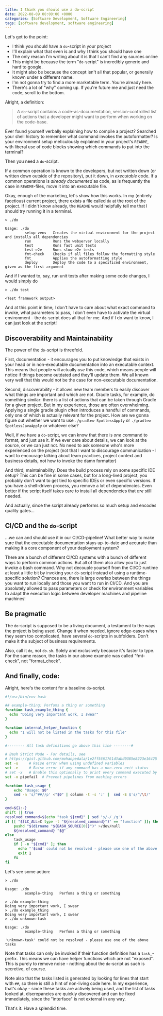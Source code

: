 ```yaml
---
title: I think you should use a do-script
date: 2022-08-09 00:00:00 +0000
categories: [Software Development, Software Engineering]
tags: [software development, software engineering]
---
```


Let's get to the point:

- I think you should have a `do`-script in your project
- I'll explain what that even is and why I think you should have one
- The only reason I'm writing about it is that I can't find any sources online
- This might be because the term "`do`-script" is incredibly generic and hard to google.
- It might also be because the concept isn't all that popular, or generally known under a different name.
- I'm not gonna try to find a more marketable term. You're already here.
- There's a lot of "why" coming up. If you're future me and just need the code, scroll to the bottom.

Alright, a definition:

> A `do`-script contains a code-as-documentation, version-controlled list of actions that a developer might want to perform when working on the code-base.

Ever found yourself verbally explaining how to compile a project? Searched your shell history to remember what command invokes the autoformatter? Is your environment setup meticulously explained in your project's `README`, with liberal use of code blocks showing which commands to put into the terminal?

Then you need a `do`-script.

If a common operation is known to the developers, but not written down (or written down outside of the repository), put it down, in _executable_ code. If a common operations is _already documented_ as code, as is frequently the case in `README`-files, move it into an executable file.

Okay, enough of the marketing, let's show how this works. In my (entirely facetious) current project, there exists a file called `do` at the root of the project. If I didn't know already, the `README` would helpfully tell me that I should try running it in a terminal.

```
> ./do

Usage: ./do
         setup-venv   Creates the virtual environment for the project and installs all dependencies
         run          Runs the webserver locally
         test         Runs fast unit tests
         test-e2e     Runs slow e2e tests  
         fmt-check    Checks if all files follow the formatting style
         fmt          Applies the autoformatting style
         deploy       Deploy the code to a specificed environment, given as the first argument
```

And if I wanted to, say, run unit tests after making some code changes, I would simply do

```
> ./do test

<Test framework output>
```

And at this point in time, I don't have to care about what exact command to invoke, what parameters to pass, I don't even have to activate the virtual environment - the `do`-script does all that for me. And if I do want to know, I can just look at the script!


## Discoverability and Maintainability

The power of the `do`-script is threefold.

First, documentation - it encourages you to put knowledge that exists in your head or in non-executable documentation into an executable context.
This means that people will actually _use_ this code, which means people will notice if things become outdated and they'll update them.
We all known very well that this would not be the case for non-executable documentation.

Second, discoverability - it allows new team members to easily discover what things are important and which are not. Gradle tasks, for example, do something similar: there is a list of actions that can be taken through Gradle for a given project. But in my experience, those are often overwhelming. Applying a single gradle plugin often introduces a handful of commands, only one of which is actually relevant for the project. How are we gonna figure out whether we want to use `./gradlew SpotlessApply` or `./gradlew SpotlessJavaApply` or whatever else?

Well, if we have a `do`-script, we can know that there is _one_ command to format, and just use it. If we ever care about details, we can look at the source, or we can just not. No need to ask someone who's more experienced on the project (not that I want to discourage communication - I want to encourage talking about team practices, project context and business details, not how to invoke the damn formatter)

And third, maintainability. Does the build process rely on some specific IDE setup? This can be fine in some cases, but for a long-lived project, you probably don't want to get tied to specific IDEs or even specific versions. If you have a shell-driven process, you remove a lot of dependencies. Even better if the script itself takes care to install all dependencies that _are_ still needed.

And actually, since the script already performs so much setup and encodes quality gates...

## CI/CD and the `do`-script

...we can and should use it in our CI/CD-pipeline! What better way to make sure that the executable documentation stays up-to-date and accurate than making it a core component of your deployment system?

There are a bunch of different CI/CD systems with a bunch of different ways to perform common actions. But all of them also allow you to just invoke a bash command. Why not decouple yourself from the CI/CD runtime at least a little bit by invoking your `do`-script instead of using a runtime-specific solution? Chances are, there is large overlap between the things you want to run locally and those you want to run in CI/CD. And you are absolutely allowed to pass parameters or check for environment variables to adapt the execution logic between developer machines and pipeline machines!


## Be pragmatic

The `do`-script is supposed to be a living document, a testament to the ways the project is being used. Change it when needed, ignore edge-cases when they seem too complicated, have several `do`-scripts in subfolders. Don't make it the subject of business requirements.

Also, call it `do`, not `do.sh`. Solely and exclusively because it's faster to type. For the same reason, the tasks in our above example was called "fmt-check", not "format_check".


## And finally, code:

Alright, here's the content for a baseline `do`-script.

```bash
#!/usr/bin/env bash

## example-thing: Perfoms a thing or something
function task_example_thing {
  echo "Doing very important work, I swear"
}

function internal_helper_function {
  echo "I will not be listed in the tasks for this file"
}

#-------- All task definitions go above this line --------#

# Bash Strict Mode - For details, see
# https://gist.github.com/mohanpedala/1e2ff5661761d3abd0385e8223e16425
set -u     # Raise error when using undefined variables
set -e     # Raise error if any command has a non-zero exit status
# set -x   # Enable this optionally to print every command executed by bash
set -o pipefail  # Prevent pipelines from masking errors

function task_usage {
    echo "Usage: $0"
    sed -n 's/^##//p' <"$0" | column -t -s ':' |  sed -E $'s/^/\t/'
}

cmd=${1:-}
shift || true
resolved_command=$(echo "task_${cmd}" | sed 's/-/_/g')
if [[ "$(LC_ALL=C type -t "${resolved_command}")" == "function" ]]; then
    pushd "$(dirname "${BASH_SOURCE[0]}")" >/dev/null
    ${resolved_command} "$@"
else
    task_usage
    if [ -n "${cmd}" ]; then
      echo "'$cmd' could not be resolved - please use one of the above tasks"
      exit 1
    fi
fi
```

Let's see some action:

```
> ./do

Usage: ./do
         example-thing   Perfoms a thing or something

> ./do example-thing
Doing very important work, I swear
> ./do example_thing
Doing very important work, I swear
> ./do unknown-task

Usage: ./do
         example-thing   Perfoms a thing or something

'unknown-task' could not be resolved - please use one of the above tasks
```

Note that tasks can only be invoked if their function definition has a `task_`-prefix. This means we can have helper functions which are not "exposed". This is purely to remove noise - nothing about the `do`-script as such is secretive, of course.

Note also that the tasks listed is generated by looking for lines that start with `##`, so there is still a hint of non-living code here. In my experience, that's okay - since these tasks are actively being used, and the list of tasks looked at, discrepancies are quickly discovered and can be fixed immediately, since the "interface" is not external in any way. 

That's it. Have a splendid time.
